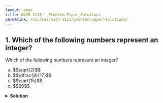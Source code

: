 ```yaml
---
layout: page
title: MATH 1115 — Problem Paper Solutions
permalink: /courses/math-1115/problem-paper-solutions/
---
```


## 1. Which of the following numbers represent an integer?

<div class="problem">
  <div class="prompt">Which of the following numbers represent an integer?</div>

  <ol type="a" class="options four">
    <li>$$\sqrt{2}$$</li>
    <li>$$\dfrac{9}{17}$$</li>
    <li>$$\sqrt{15}$$</li>
    <li>$$20$$</li>
  </ol>
</div>

<details class="solution">
  <summary><strong>Solution</strong></summary>

An integer is a whole number (positive, negative, or zero).

$$
\sqrt{2}\approx1.41\notin\mathbb{Z},\qquad
\dfrac{9}{17}\in\mathbb{Q}\setminus\mathbb{Z},\qquad
\sqrt{15}\approx3.87\notin\mathbb{Z},\qquad
20\in\mathbb{Z}.
$$

Thus the correct choice is
$$\boxed{\text{(d) }20}.$$
</details>

